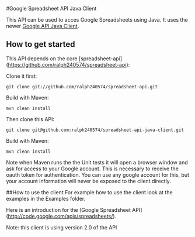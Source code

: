 #Google Spreadsheet API Java Client

This API can be used to acces Google Spreadsheets using Java. It uses the newer [Google API Java Client](http://code.google.com/p/google-api-java-client/).


## How to get started
This API depends on the core [spreadsheet-api] (https://github.com/ralph240574/spreadsheet-api):

Clone it first:

    git clone git://github.com/ralph240574/spreadsheet-api.git
   

Build with Maven:

    mvn clean install
   
   
Then clone this API:

    git clone git@github.com:ralph240574/spreadsheet-api-java-client.git
   
Build with Maven:

    mvn clean install
   
Note when Maven runs the the Unit tests it will open a browser window and ask for access to your Google account. This is necessary to receive the oauth token for authentication. You can use any google account for this, but your account information will never be exposed to the client directly.

##How to use the client
For example how to use the client look at the examples in the Examples folder.

Here is an introduction for the [Google Spreadsheet API] (http://code.google.com/apis/spreadsheets/).

Note: this client is using version 2.0 of the API

